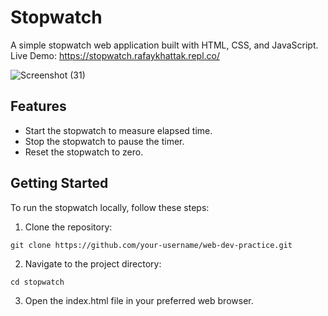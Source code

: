 # Stopwatch

A simple stopwatch web application built with HTML, CSS, and JavaScript. Live Demo: https://stopwatch.rafaykhattak.repl.co/

![Screenshot (31)](https://github.com/RafayKhattak/web-dev-practice/assets/90026724/62529f20-dd82-42ab-81e0-5ba0b42c690c)

## Features

- Start the stopwatch to measure elapsed time.
- Stop the stopwatch to pause the timer.
- Reset the stopwatch to zero.

## Getting Started

To run the stopwatch locally, follow these steps:

1. Clone the repository:
```
git clone https://github.com/your-username/web-dev-practice.git
```
2. Navigate to the project directory:
```
cd stopwatch
```
3. Open the index.html file in your preferred web browser.
